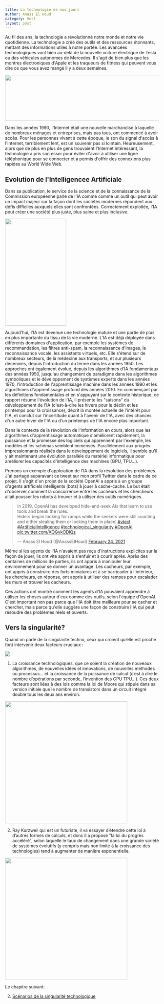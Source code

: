 ```yaml
---
title: La technologie de nos jours
author: Anass El Houd
category: Vecl
layout: post
---
```


Au fil des ans, la technologie a révolutionné notre monde et notre vie quotidienne. La technologie a créé des outils et des ressources étonnants, mettant des informations utiles à notre portée.
Les avancées technologiques vont bien au-delà de la nouvelle voiture électrique de Tesla ou des véhicules autonomes de Mercedes. Il s'agit de bien plus que les montres électroniques d'Apple et les traqueurs de fitness qui peuvent vous dire ce que vous avez mangé il y a deux semaines.

<img style="float: center;"  src="https://www.pandasecurity.com/fr/mediacenter/src/uploads/2020/02/pandasecurity-internet-mundo.jpg" width="550" height="150" />

Dans les années 1990, l'Internet était une nouvelle marchandise à laquelle de nombreux ménages et entreprises, mais pas tous, ont commencé à avoir accès. Pour les personnes vivant à cette époque, le son du signal d'accès à l'internet, terriblement lent, est un souvenir pas si lointain. Heureusement, alors que de plus en plus de gens trouvaient l'Internet intéressant, la technologie a pris son essor pour éviter d'avoir à utiliser une ligne téléphonique pour se connecter et a permis d'offrir des connexions plus rapides au World Wide Web.


## Evolution de l'Intelligencee Artificiale

Dans sa publication, le service de la science et de la connaissance de la Commission européenne parle de l'IA comme comme un outil qui peut avoir un impact majeur sur la façon dont les sociétés modernes répondent aux défis difficiles auxquels elles sont confrontées. Correctement exploitée, l'IA peut créer une société plus juste, plus saine et plus inclusive.

<img style="float: center;"  src="https://ec.europa.eu/jrc/sites/jrcsh/files/styles/responsive-portrait/public/120469_190028.jpg?itok=2y3iRF6K" width="200" height="350" />

Aujourd'hui, l'IA est devenue une technologie mature et une partie de plus en plus importante du tissu de la vie moderne. L'IA est déjà déployée dans différents domaines d'application, par exemple les systèmes de recommandation, les filtres anti-spam, la reconnaissance d'images, la reconnaissance vocale, les assistants virtuels, etc. Elle s'étend sur de nombreux secteurs, de la médecine aux transports, et sur plusieurs décennies, depuis l'introduction du terme dans les années 1950. Les approches ont également évolué, depuis les algorithmes d'IA fondamentaux des années 1950, jusqu'au changement de paradigme dans les algorithmes symboliques et le développement de systèmes experts dans les années 1970, l'introduction de l'apprentissage machine dans les années 1990 et les algorithmes d'apprentissage profond des années 2010. En commençant par les définitions fondamentales et en s'appuyant sur le contexte historique, ce rapport résume l'évolution de l'IA, il présente les "saisons" du développement de l'IA (c'est-à-dire les hivers pour le déclin et les printemps pour la croissance), décrit la montée actuelle de l'intérêt pour l'IA, et conclut sur l'incertitude quant à l'avenir de l'IA, avec des chances d'un autre hiver de l'IA ou d'un printemps de l'IA encore plus important.

Dans le contexte de la révolution de l'information en cours, alors que les algorithmes d'apprentissage automatique s'améliorent rapidement, la puissance et la promesse des logiciels qui apprennent par l'exemple, les modèles et les schémas semblent immenses. Parallèlement aux progrès impressionnants réalisés dans le développement de logiciels, il semble qu'il y ait maintenant une évolution parallèle du matériel informatique pour améliorer les capacités d'intelligence des machines (GPU, TPU...).

Prenons un exemple d'applciation de l'IA dans la résolution des problèmes. J'ai partagé auparavant ce tweet sur mon profil Twitter dans le cadre de ce projet. Il s'agit d'un projet de la société OpenAI a appris à un groupe d'agents artificiels intelligents (bots) à jouer à cache-cache. Le but était d'observer comment la concurrence entre les cacheurs et les chercheurs allait pousser les robots à trouver et à utiliser des outils numériques.

<blockquote class="twitter-tweet"><p lang="en" dir="ltr">In 2019, OpenAI has developed hide-and-seek AIs that learn to use tools and break the rules.<br>Hiders began looking for ramps while the seekers were still counting and either stealing them or locking them in place! <a href="https://twitter.com/hashtag/vtecl?src=hash&amp;ref_src=twsrc%5Etfw">#vtecl</a> <a href="https://twitter.com/hashtag/ArtificialIntelligence?src=hash&amp;ref_src=twsrc%5Etfw">#ArtificialIntelligence</a> <a href="https://twitter.com/hashtag/technological_singularity?src=hash&amp;ref_src=twsrc%5Etfw">#technological_singularity</a> <a href="https://twitter.com/hashtag/OpenAI?src=hash&amp;ref_src=twsrc%5Etfw">#OpenAI</a> <a href="https://t.co/XQGvkODlQz">pic.twitter.com/XQGvkODlQz</a></p>&mdash; Anass El Houd (@AnassElHoud) <a href="https://twitter.com/AnassElHoud/status/1364561483791818754?ref_src=twsrc%5Etfw">February 24, 2021</a></blockquote> <script async src="https://platform.twitter.com/widgets.js" charset="utf-8"></script>

Même si les agents de l'IA n'avaient pas reçu d'instructions explicites sur la façon de jouer, ils ont vite appris à s'enfuir et à courir après. Après des centaines de millions de parties, ils ont appris à manipuler leur environnement pour se donner un avantage. Les cacheurs, par exemple, ont appris à construire des forts miniatures et à se barricader à l'intérieur, les chercheurs, en réponse, ont appris à utiliser des rampes pour escalader les murs et trouver les cacheurs.

Ces actions ont montré comment les agents d'IA pouvaient apprendre à utiliser les choses autour d'eux comme des outils, selon l'équipe d'OpenAI. C'est important non pas parce que l'IA doit être meilleure pour se cacher et chercher, mais parce qu'elle suggère une façon de construire l'IA qui peut résoudre des problèmes réels et ouverts.

## Vers la singularité?

Quand on parle de la singularité techno, ceux qui croient qu’elle est proche font intervenir deux facteurs cruciaux :

<img style="float: center;"  src="https://i.ibb.co/dJyhjPt/Capture-d-e-cran-2021-03-10-a-22-02-22.png" />


1. La croissance technologiques, que ce soient la création de nouveaux algorithmes, de nouvelles idées et innovations, de nouvelles méthodes ou processus… et la croissance de la puissance de calcul (c’est à dire le nombre d’opérations par seconde, l’invention des GPU TPU…). Ces deux facteurs sont liées à des lois comme la loi de Moore qui stipule dans sa version initiale que le nombre de transistors dans un circuit intégré double tous les deux ans environ. 

<img style="float: center;"  src="https://lh5.googleusercontent.com/Pll6vwij4AeZE6RR6AM62K9EOWXT27z66X2teKGi01DIJEWuoqsvdELrsrux3KaM4tMF8KArDLrdsNPr0-YDl1Ib0T90WBgeNVk_435BD9YKyOSSGRz-LG7PY3wgL2gJAjWa_KwWDrY" width="400"/>

2. Ray Kurzweil qui est un futuriste, il va essayer d’étendre cette loi à d’autres formes de calculs, et donc il a proposé "la loi du progrès accéléré", selon laquelle le taux de changement dans une grande variété de systèmes évolutifs (y compris mais non limité à la croissance des technologies) tend à augmenter de manière exponentielle.

<img style="float: center;"  src="https://lh4.googleusercontent.com/S2aSdUsZaXBMj-jaBHYcXe6qgMsUhvrowCNrTq5r8W4s41SrO7XExuKx_wCVyJW-E5HmkR1Olss-v6rMhe6BRhrjXByay-AkW2S7gJs7z6AyApxS5BmNnZJ_1jnWMtuQgS3LZKFW4MY" width="400"/>


Le chapitre suivant:

2. [Scénarios de la singularité technologique](https://aelhoud.me/tech-singularity/vecl/2021/02/25/scenarios-singularite.html)


